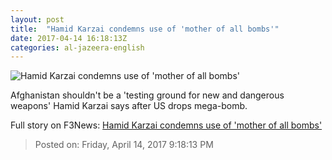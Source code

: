 ```yaml
---
layout: post
title:  "Hamid Karzai condemns use of 'mother of all bombs'"
date: 2017-04-14 16:18:13Z
categories: al-jazeera-english
---
```


![Hamid Karzai condemns use of 'mother of all bombs'](http://www.aljazeera.com/mritems/Images/2017/4/14/8bb3313959ae472e9cb24307a9e175f4_18.jpg)

Afghanistan shouldn't be a 'testing ground for new and dangerous weapons' Hamid Karzai says after US drops mega-bomb.


Full story on F3News: [Hamid Karzai condemns use of 'mother of all bombs'](http://www.f3nws.com/n/4tUHkG)

> Posted on: Friday, April 14, 2017 9:18:13 PM
